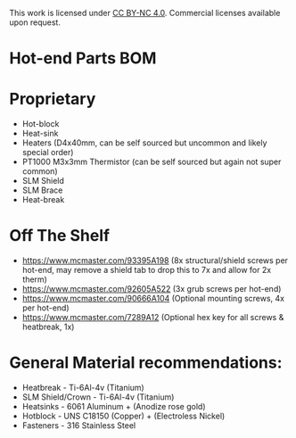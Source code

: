 This work is licensed under [CC BY-NC 4.0](https://creativecommons.org/licenses/by-nc/4.0/). Commercial licenses available upon request.

# Hot-end Parts BOM

# Proprietary
- Hot-block
- Heat-sink
- Heaters (D4x40mm, can be self sourced but uncommon and likely special order)
- PT1000 M3x3mm Thermistor (can be self sourced but again not super common)
- SLM Shield
- SLM Brace
- Heat-break

# Off The Shelf
- https://www.mcmaster.com/93395A198 (8x structural/shield screws per hot-end, may remove a shield tab to drop this to 7x and allow for 2x therm)
- https://www.mcmaster.com/92605A522 (3x grub screws per hot-end)
- https://www.mcmaster.com/90666A104 (Optional mounting screws, 4x per hot-end)
- https://www.mcmaster.com/7289A12 (Optional hex key for all screws & heatbreak, 1x)

# General Material recommendations:
- Heatbreak - Ti-6Al-4v (Titanium)
- SLM Shield/Crown - Ti-6Al-4v (Titanium)
- Heatsinks - 6061 Aluminum + (Anodize rose gold)
- Hotblock - UNS C18150 (Copper) + (Electroless Nickel)
- Fasteners - 316 Stainless Steel
